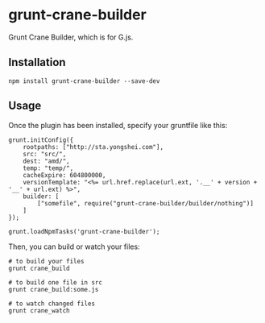 # grunt-crane-builder

Grunt Crane Builder, which is for G.js.

## Installation

```shell
npm install grunt-crane-builder --save-dev
```

## Usage

Once the plugin has been installed, specify your gruntfile like this:

```
grunt.initConfig({
    rootpaths: ["http://sta.yongshei.com"],
    src: "src/",
    dest: "amd/",
    temp: "temp/",
    cacheExpire: 604800000,
    versionTemplate: "<%= url.href.replace(url.ext, '.__' + version + '__' + url.ext) %>",
    builder: [
        ["somefile", require("grunt-crane-builder/builder/nothing")]
    ]
});

grunt.loadNpmTasks('grunt-crane-builder');
```

Then, you can build or watch your files:

```
# to build your files
grunt crane_build
```

```
# to build one file in src
grunt crane_build:some.js
```

```
# to watch changed files
grunt crane_watch
```